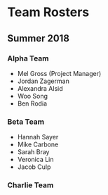 # Team Rosters

## Summer 2018

### Alpha Team

- Mel Gross (Project Manager)
- Jordan Zagerman
- Alexandra Alsid
- Woo Song
- Ben Rodia

### Beta Team

- Hannah Sayer
- Mike Carbone
- Sarah Bray
- Veronica Lin
- Jacob Culp

### Charlie Team